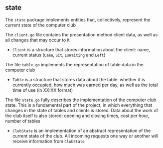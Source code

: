 ## state

The `state` package implements entities that, collectively,
represent the current state of the computer club

The `client.go` file contains the presentation method
client data, as well as all changes that may occur to it

- `Client` is a structure that stores information about the client: name,
  current status (`Came`, `Sit`, `IsWaiting` and `Left`)

The file `table.go` implements the representation of table data in the computer club

- `Table` is a structure that stores data about the table: whether it is currently occupied,
  how much was earned per day, as well as the total time of use (in XX:XX format)

The file `state.go` fully describes the implementation of the computer club state. This is a fundamental part of the project,
in which everything that changes in the state of tables and clients is stored. Data about the work of the club itself is also stored:
opening and closing times, cost per hour, number of tables

- `ClubState` is an implementation of an abstract representation of the current state of the club. All incoming requests
  one way or another will receive information from `ClubState`